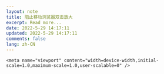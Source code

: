 ```yaml
---
layout: note
title: 阻止移动浏览器双击放大
excerpt: Read more...
date: 2022-5-29 14:17:11
updated: 2022-5-29 14:17:11
comments: false
lang: zh-CN
---
```


`<meta name="viewport" content="width=device-width,initial-scale=1.0,maximum-scale=1.0,user-scalable=0" />`
  